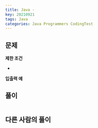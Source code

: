 ```yaml
---
title: Java - 
key: 20210921
tags: Java
categories: Java Programmers CodingTest
---
```


## 문제



**제한 조건**  

* 

**입출력 예**  




## 풀이
~~~java

~~~ 

## 다른 사람의 풀이
~~~java

~~~
